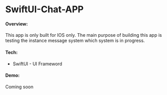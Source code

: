 # SwiftUI-Chat-APP
#### Overview:
This app is only built for IOS only. The main purpose of building this app  is testing the instance message system which system is in progress.

#### Tech:
* SwiftUI - UI Frameword


#### Demo:
Coming soon
